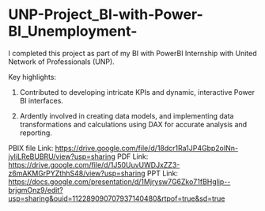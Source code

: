 # UNP-Project_BI-with-Power-BI_Unemployment-

   

I completed this project as part of my BI with PowerBI Internship with United Network of Professionals (UNP).


Key highlights:

1. Contributed to developing intricate KPIs and dynamic, interactive Power BI interfaces.

2. Ardently involved in creating data models, and implementing data transformations and calculations using DAX for accurate analysis and reporting.

PBIX file Link: https://drive.google.com/file/d/18dcr1Ra1JP4Gbp2oINn-jyIiLReBUBRU/view?usp=sharing
PDF Link: https://drive.google.com/file/d/1J50UuvUWDJxZZ3-z6mAKMGrPYZthhS48/view?usp=sharing
PPT Link: https://docs.google.com/presentation/d/1Mjrysw7G6Zko71fBHglip--brjgmOnz9/edit?usp=sharing&ouid=112289090707937140480&rtpof=true&sd=true
